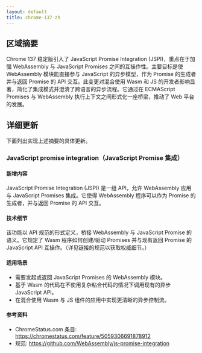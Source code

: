 ```yaml
---
layout: default
title: chrome-137-zh
---
```


## 区域摘要

Chrome 137 稳定版引入了 JavaScript Promise Integration (JSPI)，重点在于加强 WebAssembly 与 JavaScript Promises 之间的互操作性。主要目标是使 WebAssembly 模块能直接参与 JavaScript 的异步模型，作为 Promise 的生成者并与返回 Promise 的 API 交互。此变更对混合使用 Wasm 和 JS 的开发者影响显著，简化了集成模式并澄清了跨语言的异步流程。它通过在 ECMAScript Promises 与 WebAssembly 执行上下文之间形式化一座桥梁，推动了 Web 平台的发展。

## 详细更新

下面列出实现上述摘要的具体更新。

### JavaScript promise integration（JavaScript Promise 集成）

#### 新增内容
JavaScript Promise Integration (JSPI) 是一组 API，允许 WebAssembly 应用与 JavaScript Promises 集成。它使得 WebAssembly 程序可以作为 Promise 的生成者，并与返回 Promise 的 API 交互。

#### 技术细节
该功能以 API 规范的形式定义，桥接 WebAssembly 与 JavaScript Promise 的语义。它规定了 Wasm 程序如何创建/驱动 Promises 并与现有返回 Promise 的 JavaScript API 互操作。（详见链接的规范以获取权威细节。）

#### 适用场景
- 需要发起或返回 JavaScript Promises 的 WebAssembly 模块。  
- 基于 Wasm 的代码在不使用复杂粘合代码的情况下调用现有的异步 JavaScript API。  
- 在混合使用 Wasm 与 JS 组件的应用中实现更清晰的异步控制流。  

#### 参考资料
- ChromeStatus.com 条目: https://chromestatus.com/feature/5059306691878912  
- 规范: https://github.com/WebAssembly/js-promise-integration

